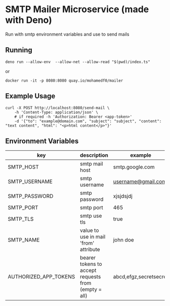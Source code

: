 # SMTP Mailer Microservice (made with Deno)

Run with smtp environment variables and use to send mails

## Running

```
deno run --allow-env  --allow-net --allow-read "$(pwd)/index.ts"
```

or

```
docker run -it -p 8080:8080 quay.io/mohamedf0/mailer
```

## Example Usage

```
curl -X POST http://localhost:8080/send-mail \
    -h 'Content-Type: application/json' \
    # if required -h 'Authorization: Bearer <app-token>'
    -d '{"to": "example@domain.com", "subject": "subject", "content": "text content", "html": "<p>html content</p>"}'
```

## Environment Variables

| key                   | description                                         | example                |
| --------------------- | --------------------------------------------------- | ---------------------- |
| SMTP_HOST             | smtp mail host                                      | smtp.google.com        |
| SMTP_USERNAME         | smtp username                                       | username@gmail.com     |
| SMTP_PASSWORD         | smtp password                                       | xjsjdsjdj              |
| SMTP_PORT             | smtp port                                           | 465                    |
| SMTP_TLS              | smtp use tls                                        | true                   |
| SMTP_NAME             | value to use in mail 'from' attribute               | john doe               |
| AUTHORIZED_APP_TOKENS | bearer tokens to accept requests from (empty = all) | abcd,efgz,secretsecret |

